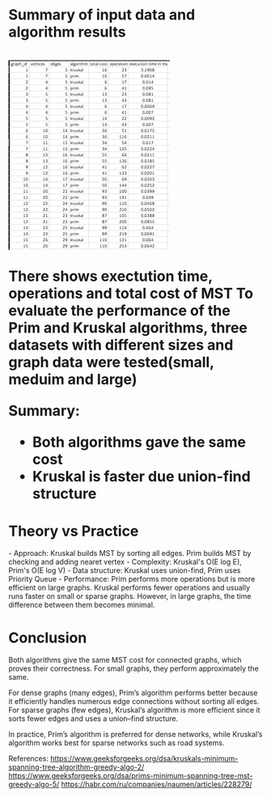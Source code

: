 <h1>Summary of input data and algorithm results<h1>

![dataset](plot.png)


There shows exectution time, operations and total cost of MST
To evaluate the performance of the Prim and Kruskal algorithms, three datasets with different sizes and graph data were tested(small, meduim and large)

Summary:
- Both algorithms gave the same cost
- Kruskal is faster due union-find structure

<h1>Theory vs Practice</h1>
- Approach: Kruskal builds MST by sorting all edges. Prim builds MST by checking and adding nearet vertex
- Complexity: Kruskal's O(E log E), Prim's O(E log V)
- Data structure: Kruskal uses union-find, Prim uses Priority Queue
- Performance: Prim performs more operations but is more efficient on large graphs. Kruskal performs fewer operations and usually runs faster on small or sparse graphs. However, in large graphs, the time difference between them becomes minimal.

<h1>Conclusion</h1>
Both algorithms give the same MST cost for connected graphs, which proves their correctness.
For small graphs, they perform approximately the same.

For dense graphs (many edges), Prim’s algorithm performs better because it efficiently handles numerous edge connections without sorting all edges.
For sparse graphs (few edges), Kruskal’s algorithm is more efficient since it sorts fewer edges and uses a union–find structure.

In practice, Prim’s algorithm is preferred for dense networks, while Kruskal’s algorithm works best for sparse networks such as road systems.



References:
https://www.geeksforgeeks.org/dsa/kruskals-minimum-spanning-tree-algorithm-greedy-algo-2/
https://www.geeksforgeeks.org/dsa/prims-minimum-spanning-tree-mst-greedy-algo-5/
https://habr.com/ru/companies/naumen/articles/228279/
